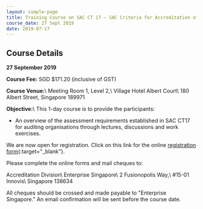 ```yaml
---
layout: simple-page
title: Training Course on SAC CT 17 – SAC Criteria for Accreditation of Auditing Organisations
course_date: 27 Sept 2019
date: 2019-07-17
---
```


## Course Details
**27 September 2019**

**Course Fee:** SGD $171.20 (inclusive of GST)

**Course Venue:**\\
Meeting Room 1, Level 2,\\
Village Hotel Albert Court\\
180 Albert Street, Singapore 189971
 
**Objective:**\\
This 1-day course is to provide the participants:

* An overview of the assessment requirements established in SAC CT17 for auditing organisations through lectures, discussions and work exercises.

We are now open for registration.  Click on this link for the online [registration form](https://form.gov.sg/5d3036df5f62720018314389){:target="_blank"}.

Please complete the online forms and mail cheques to:

Accreditation Division\\
Enterprise Singapore\\
2 Fusionopolis Way,\\
#15-01 Innovis\\
Singapore 138634

All cheques should be crossed and made payable to "Enterprise Singapore." An email confirmation will be sent before the course date. 
